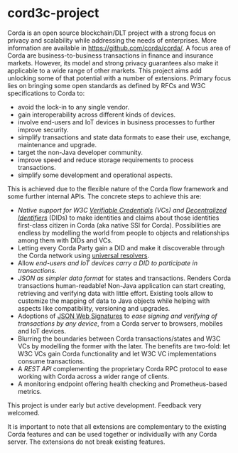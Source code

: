 # cord3c-project

Corda is an open source blockchain/DLT project  with a strong focus on
privacy and scalability while addressing the needs of enterprises. More information
are available in https://github.com/corda/corda/. A focus area of Corda are business-to-business
transactions in finance and insurance markets. However, its model and strong privacy guarantees
also make it applicable to a wide range of other markets. This project aims add
unlocking some of that potential with a number of extensions. Primary focus
lies on bringing some open standards as defined by
RFCs and W3C specifications to Corda to:

- avoid the lock-in to any single vendor.
- gain interoperability across different kinds of devices.
- involve end-users and IoT devices in business processes to further improve security.
- simplify transactions and state data formats to ease their use, exchange, maintenance and upgrade.
- target the non-Java developer community.
- improve speed and reduce storage requirements to process transactions.
- simplify some development and operational aspects.

This is achieved due to the flexible nature of the Corda flow framework and some further internal APIs.
The concrete steps to achieve this are:

- *Native support for W3C [Verifiable Credentials](https://www.w3.org/TR/vc-data-model/) (VCs)
  and [Decentralized Identifiers](https://www.w3.org/TR/did-core/)* (DIDs) to make identities and claims about those identities
  first-class citizen in Corda (aka native SSI for Corda). Possibilities are endless by modelling the world
  from people to objects and relationships among them with DIDs and VCs.
- Letting every Corda Party gain a DID and make it discoverable through the Corda network using
  [universal resolvers](https://medium.com/decentralized-identity/a-universal-resolver-for-self-sovereign-identifiers-48e6b4a5cc3c).
- Allow *end-users and IoT devices carry a DID to participate in transactions*.
- *JSON as simpler data format* for states and transactions. Renders Corda transactions human-readable!
  Non-Java application can start creating, retrieving and verifying data with little effort.
  Existing tools allow to customize the mapping of data to Java objects while helping with aspects
  like compatibility, versioning and upgrades.
- Adoptions of [JSON Web Signatures](https://tools.ietf.org/html/rfc7515) to *ease signing and verifying of
  transactions by any device*, from a Corda server to browsers, mobiles and IoT devices.
- Blurring the boundaries between Corda transactions/states and W3C VCs by modelling the former with the later.
  The benefits are two-fold: let W3C VCs gain Corda functionality and let W3C VC implementations consume transactions.
- A *REST API* complementing the proprietary Corda RPC protocol to ease working with Corda across a wider range of clients.
- A monitoring endpoint offering  health checking and Prometheus-based metrics.

This project is under early but active development. Feedback very welcomed.

It is important to note that all extensions are complementary to the existing Corda features
and can be used together or individually with any Corda server. The extensions do not break
existing features.













